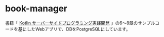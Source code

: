# book-manager
書籍「 [Kotlin サーバーサイドプログラミング実践開発](https://gihyo.jp/book/2021/978-4-297-11859-4) 」の6〜8章のサンプルコードを基にしたWebアプリで、DBをPostgreSQLにしています。
